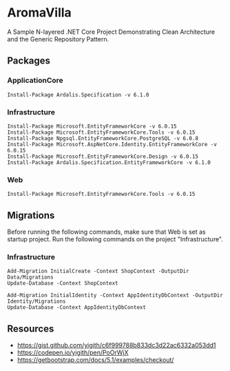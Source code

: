 # AromaVilla
A Sample N-layered .NET Core Project Demonstrating Clean Architecture and the Generic Repository Pattern.

## Packages

### ApplicationCore
```
Install-Package Ardalis.Specification -v 6.1.0
```

### Infrastructure
```
Install-Package Microsoft.EntityFrameworkCore -v 6.0.15
Install-Package Microsoft.EntityFrameworkCore.Tools -v 6.0.15
Install-Package Npgsql.EntityFrameworkCore.PostgreSQL -v 6.0.8
Install-Package Microsoft.AspNetCore.Identity.EntityFrameworkCore -v 6.0.15
Install-Package Microsoft.EntityFrameworkCore.Design -v 6.0.15
Install-Package Ardalis.Specification.EntityFrameworkCore -v 6.1.0
```

### Web
```
Install-Package Microsoft.EntityFrameworkCore.Tools -v 6.0.15
```

## Migrations
Before running the following commands, make sure that Web is set as startup project. Run the following commands on the project "Infrastructure".

### Infrastructure
```
Add-Migration InitialCreate -Context ShopContext -OutputDir Data/Migrations
Update-Database -Context ShopContext

Add-Migration InitialIdentity -Context AppIdentityDbContext -OutputDir Identity/Migrations
Update-Database -Context AppIdentityDbContext
```

## Resources
* https://gist.github.com/yigith/c6f999788b833dc3d22ac6332a053dd1
* https://codepen.io/yigith/pen/PoOrWjX
* https://getbootstrap.com/docs/5.1/examples/checkout/